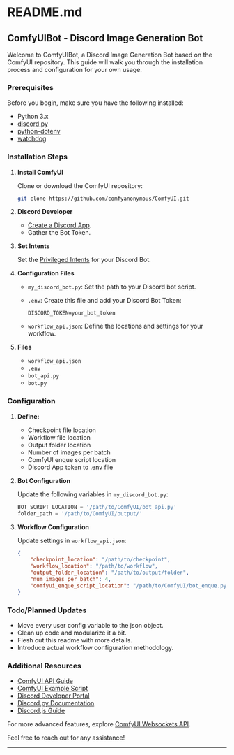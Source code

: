 # README.md

## ComfyUIBot - Discord Image Generation Bot

Welcome to ComfyUIBot, a Discord Image Generation Bot based on the ComfyUI repository. This guide will walk you through the installation process and configuration for your own usage.

### Prerequisites

Before you begin, make sure you have the following installed:

- Python 3.x
- [discord.py](https://discordpy.readthedocs.io/en/latest/index.html)
- [python-dotenv](https://pypi.org/project/python-dotenv/)
- [watchdog](https://pypi.org/project/watchdog/)

### Installation Steps

1. **Install ComfyUI**

    Clone or download the ComfyUI repository:

    ```bash
    git clone https://github.com/comfyanonymous/ComfyUI.git
    ```

2. **Discord Developer**

    - [Create a Discord App](https://discord.com/developers/applications).
    - Gather the Bot Token.

3. **Set Intents**

    Set the [Privileged Intents](https://discordpy.readthedocs.io/en/latest/intents.html#privileged-intents) for your Discord Bot.

4. **Configuration Files**

    - `my_discord_bot.py`: Set the path to your Discord bot script.
    - `.env`: Create this file and add your Discord Bot Token:

        ```env
        DISCORD_TOKEN=your_bot_token
        ```

    - `workflow_api.json`: Define the locations and settings for your workflow.

5. **Files**

    - `workflow_api.json`
    - `.env`
    - `bot_api.py`
    - `bot.py`

### Configuration

1. **Define:**

    - Checkpoint file location
    - Workflow file location
    - Output folder location
    - Number of images per batch
    - ComfyUI enque script location
    - Discord App token to .env file

2. **Bot Configuration**

    Update the following variables in `my_discord_bot.py`:

    ```python
    BOT_SCRIPT_LOCATION = '/path/to/ComfyUI/bot_api.py'
    folder_path = '/path/to/ComfyUI/output/'
    ```

3. **Workflow Configuration**

    Update settings in `workflow_api.json`:

    ```json
    {
        "checkpoint_location": "/path/to/checkpoint",
        "workflow_location": "/path/to/workflow",
        "output_folder_location": "/path/to/output/folder",
        "num_images_per_batch": 4,
        "comfyui_enque_script_location": "/path/to/ComfyUI/bot_enque.py"
    }
    ```

### Todo/Planned Updates

- Move every user config variable to the json object.
- Clean up code and modularize it a bit.
- Flesh out this readme with more details.
- Introduce actual workflow configuration methodology.

### Additional Resources

- [ComfyUI API Guide](https://medium.com/@yushantripleseven/comfyui-using-the-api-261293aa055a)
- [ComfyUI Example Script](https://raw.githubusercontent.com/comfyanonymous/ComfyUI/master/script_examples/basic_api_example.py)
- [Discord Developer Portal](https://discord.com/developers/docs/topics/gateway#gateway-intents)
- [Discord.py Documentation](https://discordpy.readthedocs.io/en/latest/)
- [Discord.js Guide](https://discordjs.guide/creating-your-bot/slash-commands.html#individual-command-files)

For more advanced features, explore [ComfyUI Websockets API](https://medium.com/@yushantripleseven/comfyui-websockets-api-part-1-618175802d5a).

Feel free to reach out for any assistance!

---
